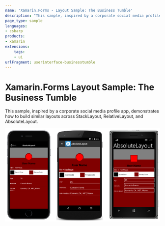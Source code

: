 ```yaml
---
name: 'Xamarin.Forms - Layout Sample: The Business Tumble'
description: "This sample, inspired by a corporate social media profile app, demonstrates how to build similar layouts across StackLayout, RelativeLayout, (UI)"
page_type: sample
languages:
- csharp
products:
- xamarin
extensions:
    tags:
    - ui
urlFragment: userinterface-businesstumble
---
```

# Xamarin.Forms Layout Sample: The Business Tumble

This sample, inspired by a corporate social media profile app, demonstrates how to build similar layouts across StackLayout, RelativeLayout, and AbsoluteLayout.

![Xamarin.Forms Layout Sample: The Business Tumble application screenshot](Screenshots/abs.png "Xamarin.Forms Layout Sample: The Business Tumble application screenshot")
